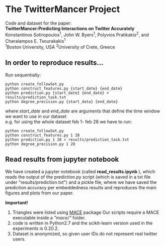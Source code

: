 # The TwitterMancer Project
Code and dataset for the paper:</br>
**TwitterMancer:Predicting Interactions on Twitter Accurately** </br>
Konstantinos Sotiropoulos<sup>1</sup>, John W. Byers<sup>1</sup>, Polyvios Pratikakis<sup>2</sup>, and Charalampos E. Tsourakakis<sup>1</sup></br>
<sup>1</sup>Boston University, USA <sup>2</sup>University of Crete, Greece </br>

## In order to reproduce results...
  Run sequentially:
  ```
  python create_followSet.py
  python construct_features.py {start_date} {end_date}
  python prediction.py {start_date} {end_date} > results/prediction_task.txt
  python degree_precision.py {start_data} {end_date}
  ```
  where *start_date* and *end_date* are arguments that define the time window we want to use in our dataset </br>
  e.g. for using the whole dataset feb 1- feb 28 we have to run:
  ```
  python create_followSet.py
  python construct_features.py 1 28 
  python prediction.py 1 28 > results/prediction_task.txt
  python degree_precision.py 1 28
  ```

## Read results from jupyter notebook
We have created a jupyter notebook (called **read_results.ipynb** ), which reads the output of the prediction.py
script (which is saved in a txt file under "results/prediction.txt") and a pickle file, where we have saved the 
prediction accuracy per embeddedness results and reproduces the main figures and plots from our paper. </br>
 
 **Important!**
  1. Triangles were listed using [MACE](http://research.nii.ac.jp/~uno/code/mace.html) package
      Our scripts require a MACE executable inside a _"mace/"_ folder.
  2. code is written in Python2.7 and the scikit-learn version used in the experiments is 0.20.2.
  3. Dataset is anonymized, so given user IDs do not represent real twitter users.
